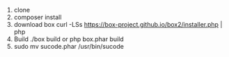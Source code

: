 1) clone
2) composer install
3) download box 
    curl -LSs https://box-project.github.io/box2/installer.php | php
4) Build  ./box build or php box.phar build
5) sudo mv sucode.phar /usr/bin/sucode
